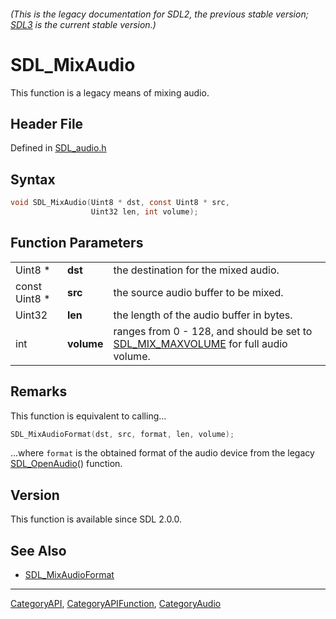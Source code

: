 ###### (This is the legacy documentation for SDL2, the previous stable version; [SDL3](https://wiki.libsdl.org/SDL3/) is the current stable version.)
# SDL_MixAudio

This function is a legacy means of mixing audio.

## Header File

Defined in [SDL_audio.h](https://github.com/libsdl-org/SDL/blob/SDL2/include/SDL_audio.h)

## Syntax

```c
void SDL_MixAudio(Uint8 * dst, const Uint8 * src,
                  Uint32 len, int volume);
```

## Function Parameters

|               |            |                                                                                                         |
| ------------- | ---------- | ------------------------------------------------------------------------------------------------------- |
| Uint8 *       | **dst**    | the destination for the mixed audio.                                                                    |
| const Uint8 * | **src**    | the source audio buffer to be mixed.                                                                    |
| Uint32        | **len**    | the length of the audio buffer in bytes.                                                                |
| int           | **volume** | ranges from 0 - 128, and should be set to [SDL_MIX_MAXVOLUME](SDL_MIX_MAXVOLUME) for full audio volume. |

## Remarks

This function is equivalent to calling...

```c
SDL_MixAudioFormat(dst, src, format, len, volume);
```

...where `format` is the obtained format of the audio device from the
legacy [SDL_OpenAudio](SDL_OpenAudio)() function.

## Version

This function is available since SDL 2.0.0.

## See Also

- [SDL_MixAudioFormat](SDL_MixAudioFormat)

----
[CategoryAPI](CategoryAPI), [CategoryAPIFunction](CategoryAPIFunction), [CategoryAudio](CategoryAudio)

